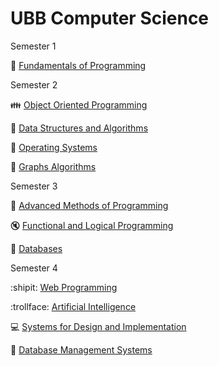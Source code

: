 # UBB Computer Science

Semester 1

:game_die: [Fundamentals of Programming](https://github.com/diana-dr/Fundamentals-of-Programming)

Semester 2

:family: [Object Oriented Programming](https://github.com/diana-dr/Object-Oriented-Programming)

:construction: [Data Structures and Algorithms](https://github.com/diana-dr/Data-Structures-and-Algorithms)

:satellite: [Operating Systems](https://github.com/diana-dr/Operating-Systems)

:paperclip: [Graphs Algorithms](https://github.com/diana-dr/Graphs-Algorithms)

Semester 3

:santa: [Advanced Methods of Programming](https://github.com/diana-dr/Advanced-Methods-of-Programming)

:mute: [Functional and Logical Programming](https://github.com/diana-dr/Functional-and-Logical-Programming)

:runner: [Databases](https://github.com/diana-dr/Databases)

Semester 4

:shipit: [Web Programming](https://github.com/diana-dr/Web-Programming)

:trollface: [Artificial Intelligence](https://github.com/diana-dr/Artificial-Intelligence)

:computer: [Systems for Design and Implementation](https://github.com/diana-dr/Systems-for-Design-and-Implementation)

:cherries: [Database Management Systems](https://github.com/diana-dr/Database-Management-Systems)
